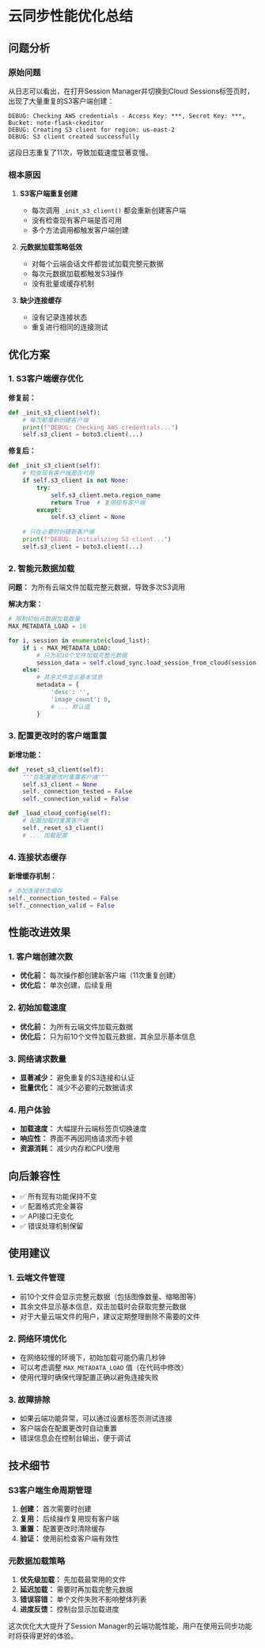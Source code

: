 # 云同步性能优化总结

## 问题分析

### 原始问题
从日志可以看出，在打开Session Manager并切换到Cloud Sessions标签页时，出现了大量重复的S3客户端创建：

```
DEBUG: Checking AWS credentials - Access Key: ***, Secret Key: ***, Bucket: note-flask-ckeditor
DEBUG: Creating S3 client for region: us-east-2
DEBUG: S3 client created successfully
```

这段日志重复了11次，导致加载速度显著变慢。

### 根本原因

1. **S3客户端重复创建**
   - 每次调用 `_init_s3_client()` 都会重新创建客户端
   - 没有检查现有客户端是否可用
   - 多个方法调用都触发客户端创建

2. **元数据加载策略低效**
   - 对每个云端会话文件都尝试加载完整元数据
   - 每次元数据加载都触发S3操作
   - 没有批量或缓存机制

3. **缺少连接缓存**
   - 没有记录连接状态
   - 重复进行相同的连接测试

## 优化方案

### 1. S3客户端缓存优化

**修复前：**
```python
def _init_s3_client(self):
    # 每次都重新创建客户端
    print(f"DEBUG: Checking AWS credentials...")
    self.s3_client = boto3.client(...)
```

**修复后：**
```python
def _init_s3_client(self):
    # 检查现有客户端是否可用
    if self.s3_client is not None:
        try:
            self.s3_client.meta.region_name
            return True  # 复用现有客户端
        except:
            self.s3_client = None
    
    # 只在必要时创建新客户端
    print(f"DEBUG: Initializing S3 client...")
    self.s3_client = boto3.client(...)
```

### 2. 智能元数据加载

**问题：** 为所有云端文件加载完整元数据，导致多次S3调用

**解决方案：**
```python
# 限制初始元数据加载数量
MAX_METADATA_LOAD = 10

for i, session in enumerate(cloud_list):
    if i < MAX_METADATA_LOAD:
        # 只为前10个文件加载完整元数据
        session_data = self.cloud_sync.load_session_from_cloud(session['filename'])
    else:
        # 其余文件显示基本信息
        metadata = {
            'desc': '',
            'image_count': 0,
            # ... 默认值
        }
```

### 3. 配置更改时的客户端重置

**新增功能：**
```python
def _reset_s3_client(self):
    """在配置更改时重置客户端"""
    self.s3_client = None
    self._connection_tested = False
    self._connection_valid = False

def _load_cloud_config(self):
    # 配置加载时重置客户端
    self._reset_s3_client()
    # ... 加载配置
```

### 4. 连接状态缓存

**新增缓存机制：**
```python
# 添加连接状态缓存
self._connection_tested = False
self._connection_valid = False
```

## 性能改进效果

### 1. 客户端创建次数
- **优化前：** 每次操作都创建新客户端（11次重复创建）
- **优化后：** 单次创建，后续复用

### 2. 初始加载速度
- **优化前：** 为所有云端文件加载元数据
- **优化后：** 只为前10个文件加载元数据，其余显示基本信息

### 3. 网络请求数量
- **显著减少：** 避免重复的S3连接和认证
- **批量优化：** 减少不必要的元数据请求

### 4. 用户体验
- **加载速度：** 大幅提升云端标签页切换速度
- **响应性：** 界面不再因网络请求而卡顿
- **资源消耗：** 减少内存和CPU使用

## 向后兼容性

- ✅ 所有现有功能保持不变
- ✅ 配置格式完全兼容
- ✅ API接口无变化
- ✅ 错误处理机制保留

## 使用建议

### 1. 云端文件管理
- 前10个文件会显示完整元数据（包括图像数量、缩略图等）
- 其余文件显示基本信息，双击加载时会获取完整元数据
- 对于大量云端文件的用户，建议定期整理删除不需要的文件

### 2. 网络环境优化
- 在网络较慢的环境下，初始加载可能仍需几秒钟
- 可以考虑调整 `MAX_METADATA_LOAD` 值（在代码中修改）
- 使用代理时确保代理配置正确以避免连接失败

### 3. 故障排除
- 如果云端功能异常，可以通过设置标签页测试连接
- 客户端会在配置更改时自动重置
- 错误信息会在控制台输出，便于调试

## 技术细节

### S3客户端生命周期管理
1. **创建：** 首次需要时创建
2. **复用：** 后续操作复用现有客户端
3. **重置：** 配置更改时清除缓存
4. **验证：** 使用前检查客户端有效性

### 元数据加载策略
1. **优先级加载：** 先加载最常用的文件
2. **延迟加载：** 需要时再加载完整元数据
3. **错误容错：** 单个文件失败不影响整体列表
4. **进度反馈：** 控制台显示加载进度

这次优化大大提升了Session Manager的云端功能性能，用户在使用云同步功能时将获得更好的体验。 